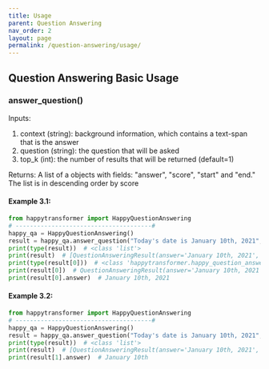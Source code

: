 ```yaml
---
title: Usage
parent: Question Answering
nav_order: 2
layout: page
permalink: /question-answering/usage/
---
```


## Question Answering Basic Usage

### answer_question()

Inputs: 
1. context (string): background information, which contains a text-span that is the answer 
2. question (string): the question that will be asked 
3. top_k (int): the number of results that will be returned (default=1)

Returns: 
 A list of a objects with fields: "answer", "score", "start" and "end." 
The list is in descending order by score

#### Example 3.1:
```python
from happytransformer import HappyQuestionAnswering
# --------------------------------------#
happy_qa = HappyQuestionAnswering()
result = happy_qa.answer_question("Today's date is January 10th, 2021", "What is the date?")
print(type(result))  # <class 'list'>
print(result)  # [QuestionAnsweringResult(answer='January 10th, 2021', score=0.9711642265319824, start=16, end=34)]
print(type(result[0]))  # <class 'happytransformer.happy_question_answering.QuestionAnsweringResult'>
print(result[0])  # QuestionAnsweringResult(answer='January 10th, 2021', score=0.9711642265319824, start=16, end=34)
print(result[0].answer)  # January 10th, 2021
```

#### Example 3.2:
```python
from happytransformer import HappyQuestionAnswering
# --------------------------------------#
happy_qa = HappyQuestionAnswering()
result = happy_qa.answer_question("Today's date is January 10th, 2021", "What is the date?", top_k=2)
print(type(result))  # <class 'list'>
print(result)  # [QuestionAnsweringResult(answer='January 10th, 2021', score=0.9711642265319824, start=16, end=34), QuestionAnsweringResult(answer='January 10th', score=0.017306014895439148, start=16, end=28)]
print(result[1].answer)  # January 10th

```